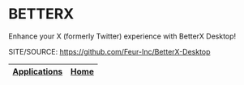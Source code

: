 # BETTERX

 Enhance your X (formerly Twitter) experience with BetterX Desktop!

 SITE/SOURCE: https://github.com/Feur-Inc/BetterX-Desktop

 | [Applications](https://portable-linux-apps.github.io/apps.html) | [Home](https://portable-linux-apps.github.io)
 | --- | --- |